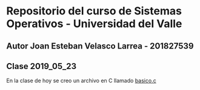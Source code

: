 # Repositorio del curso de Sistemas Operativos - Universidad del Valle
## Autor Joan Esteban Velasco Larrea - 201827539

## Clase 2019_05_23

En la clase de hoy se creo un archivo en C llamado [basico.c](basico.c)
